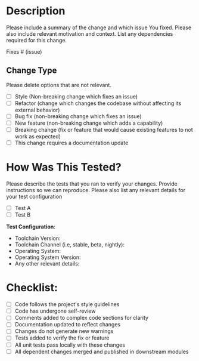 
<!--
SPDX-FileCopyrightText: 2023 - 2024 Ali Sajid Imami

SPDX-License-Identifier: Apache-2.0
SPDX-License-Identifier: MIT
-->

# Description

Please include a summary of the change and which issue You fixed. Please also include relevant motivation and context. List any dependencies required for this change.

Fixes # (issue)

## Change Type

Please delete options that are not relevant.

- [ ] Style (Non-breaking change which fixes an issue)
- [ ] Refactor (change which changes the codebase without affecting its external behavior)
- [ ] Bug fix (non-breaking change which fixes an issue)
- [ ] New feature (non-breaking change which adds a capability)
- [ ] Breaking change (fix or feature that would cause existing features to not work as expected)
- [ ] This change requires a documentation update

# How Was This Tested?

Please describe the tests that you ran to verify your changes. Provide instructions so we can reproduce. Please also list any relevant details for your test configuration

- [ ] Test A
- [ ] Test B

**Test Configuration**:
* Toolchain Version:
* Toolchain Channel (i.e, stable, beta, nightly):
* Operating System:
* Operating System Version:
* Any other relevant details:

# Checklist:

- [ ] Code follows the project's style guidelines
- [ ] Code has undergone self-review
- [ ] Comments added to complex code sections for clarity
- [ ] Documentation updated to reflect changes
- [ ] Changes do not generate new warnings
- [ ] Tests added to verify the fix or feature
- [ ] All unit tests pass locally with these changes
- [ ] All dependent changes merged and published in downstream modules
